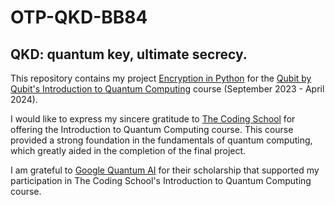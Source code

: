 # OTP-QKD-BB84

## QKD: quantum key, ultimate secrecy.

This repository contains my project [Encryption in Python](https://github.com/magape/OTP-QKD-BB84/blob/main/EncryptionInPython.md) for the [Qubit by Qubit's Introduction to Quantum Computing](https://www.qubitbyqubit.org/programs) course (September 2023 - April 2024).

I would like to express my sincere gratitude to [The Coding School](https://the-cs.org/) for offering the Introduction to Quantum Computing course. This course provided a strong foundation in the fundamentals of quantum computing, which greatly aided in the completion of the final project. 

I am grateful to [Google Quantum AI](https://quantumai.google/) for their scholarship that supported my participation in The Coding School's Introduction to Quantum Computing course.
